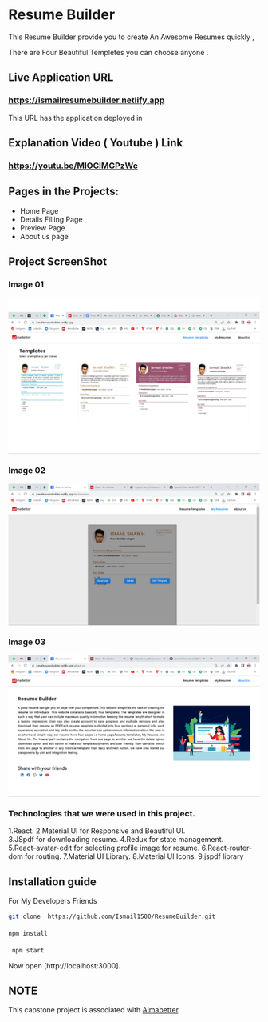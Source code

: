 # Resume Builder 
This Resume Builder provide you to create An Awesome Resumes quickly , 

There are Four Beautiful Templetes you can choose anyone .



## Live Application URL

### https://ismailresumebuilder.netlify.app

This URL has the application deployed in

## Explanation Video ( Youtube ) Link

### https://youtu.be/MlOClMGPzWc

## Pages in the Projects:
- Home Page
- Details Filling Page
- Preview Page
- About us page

## Project ScreenShot 

### Image 01
<img align="center"  src="https://github.com/Sanket7888/ResumeBuilder/blob/main/image1.png"/>

### Image 02
<img align="center" src="https://github.com/Sanket7888/ResumeBuilder/blob/main/image2.png"/>

### Image 03
<img align="center" src="https://github.com/Sanket7888/ResumeBuilder/blob/main/image3.png"/>


### Technologies that we were used in this project.

  1.React.
  2.Material UI for Responsive and Beautiful UI.  
  3.JSpdf for downloading resume. 
  4.Redux for state management.  
  5.React-avatar-edit for selecting profile image for resume.
  6.React-router-dom for routing.
  7.Material UI Library.
  8.Material UI Icons.
  9.jspdf library

## Installation guide

For My Developers Friends

```sh
git clone  https://github.com/Ismail1500/ResumeBuilder.git

npm install

 npm start
```
Now open [http://localhost:3000].



## NOTE
  <p> This capstone project is associated with <a href="https://www.almabetter.com">Almabetter</a>.</p>

